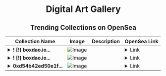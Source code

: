 <div align="center">

# Digital Art Gallery

## Trending Collections on OpenSea

| Collection Name                       | Image                                                                                     | Description                       | OpenSea Link                                                                                          |
|---------------------------------------|-------------------------------------------------------------------------------------------|-----------------------------------|--------------------------------------------------------------------------------------------------------|
| **<details><summary>! [!] boxdao.io...</summary>! [!] boxdao.io #2181</details>** | ![Image](https://i.seadn.io/s/raw/files/432ac68c980dc8897631e8dd0c0f0f20.jpg?w=500&auto=format?w=200&auto=format) |  | <details><summary>Link</summary>[! [!] boxdao.io #2181](https://opensea.io/collection/boxdao-io-2181)</details> |
| **<details><summary>! [!] boxdao.io...</summary>! [!] boxdao.io #0115</details>** | ![Image](https://i.seadn.io/s/raw/files/2deb71491d9d66ab1f6616893f1217ee.jpg?w=500&auto=format?w=200&auto=format) |  | <details><summary>Link</summary>[! [!] boxdao.io #0115](https://opensea.io/collection/boxdao-io-0115)</details> |
| **<details><summary>0xd54b42ed50e1f...</summary>0xd54b42ed50e1ffb70253d84cb33cceaa4a98b631</details>** | ![Image](https://i.seadn.io/s/raw/files/662371d5e0a8665a35b37f8206b4c8fe.jpg?w=500&auto=format?w=200&auto=format) |  | <details><summary>Link</summary>[0xd54b42ed50e1ffb70253d84cb33cceaa4a98b631](https://opensea.io/collection/0xd54b42ed50e1ffb70253d84cb33cceaa4a98b631)</details> |

</div>
